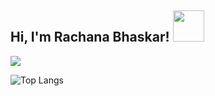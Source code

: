 <h2> Hi, I'm Rachana Bhaskar! <img src="https://media.giphy.com/media/mGcNjsfWAjY5AEZNw6/giphy.gif" width="50"></h2>

<!--
**rachana15/rachana15** is a ✨ _special_ ✨ repository because its `README.md` (this file) appears on your GitHub profile.

Here are some ideas to get you started:

- 🔭 I’m currently working on ...
- 🌱 I’m currently learning ...
- 👯 I’m looking to collaborate on ...
- 🤔 I’m looking for help with ...
- 💬 Ask me about ...
- 📫 How to reach me: ...
- 😄 Pronouns: ...
- ⚡ Fun fact: ...
![GitHub stats](https://github-readme-stats.vercel.app/api?username=rachana15&show_icons=true&theme=radical)
-->
![](https://visitor-badge.laobi.icu/badge?page_id=rachana15.rachana15)


![Top Langs](https://github-readme-stats.vercel.app/api/top-langs/?username=CharalambosIoannou&theme=radical&hide=php)
